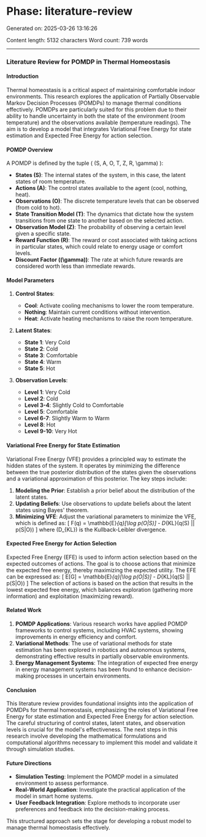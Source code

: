 # Phase: literature-review

Generated on: 2025-03-26 13:16:26

Content length: 5132 characters
Word count: 739 words

---

### Literature Review for POMDP in Thermal Homeostasis

#### Introduction
Thermal homeostasis is a critical aspect of maintaining comfortable indoor environments. This research explores the application of Partially Observable Markov Decision Processes (POMDPs) to manage thermal conditions effectively. POMDPs are particularly suited for this problem due to their ability to handle uncertainty in both the state of the environment (room temperature) and the observations available (temperature readings). The aim is to develop a model that integrates Variational Free Energy for state estimation and Expected Free Energy for action selection.

#### POMDP Overview
A POMDP is defined by the tuple \( (S, A, O, T, Z, R, \gamma) \):
- **States (S)**: The internal states of the system, in this case, the latent states of room temperature.
- **Actions (A)**: The control states available to the agent (cool, nothing, heat).
- **Observations (O)**: The discrete temperature levels that can be observed (from cold to hot).
- **State Transition Model (T)**: The dynamics that dictate how the system transitions from one state to another based on the selected action.
- **Observation Model (Z)**: The probability of observing a certain level given a specific state.
- **Reward Function (R)**: The reward or cost associated with taking actions in particular states, which could relate to energy usage or comfort levels.
- **Discount Factor (\(\gamma\))**: The rate at which future rewards are considered worth less than immediate rewards.

#### Model Parameters
1. **Control States**: 
   - **Cool**: Activate cooling mechanisms to lower the room temperature.
   - **Nothing**: Maintain current conditions without intervention.
   - **Heat**: Activate heating mechanisms to raise the room temperature.

2. **Latent States**: 
   - **State 1**: Very Cold
   - **State 2**: Cold
   - **State 3**: Comfortable
   - **State 4**: Warm
   - **State 5**: Hot

3. **Observation Levels**:
   - **Level 1**: Very Cold
   - **Level 2**: Cold
   - **Level 3-4**: Slightly Cold to Comfortable
   - **Level 5**: Comfortable
   - **Level 6-7**: Slightly Warm to Warm
   - **Level 8**: Hot
   - **Level 9-10**: Very Hot

#### Variational Free Energy for State Estimation
Variational Free Energy (VFE) provides a principled way to estimate the hidden states of the system. It operates by minimizing the difference between the true posterior distribution of the states given the observations and a variational approximation of this posterior. The key steps include:
1. **Modeling the Prior**: Establish a prior belief about the distribution of the latent states.
2. **Updating Beliefs**: Use observations to update beliefs about the latent states using Bayes' theorem.
3. **Minimizing VFE**: Adjust the variational parameters to minimize the VFE, which is defined as:
   \[
   F(q) = \mathbb{E}_{q}[\log p(O|S)] - D_{KL}(q(S) || p(S|O))
   \]
   where \(D_{KL}\) is the Kullback-Leibler divergence.

#### Expected Free Energy for Action Selection
Expected Free Energy (EFE) is used to inform action selection based on the expected outcomes of actions. The goal is to choose actions that minimize the expected free energy, thereby maximizing the expected utility. The EFE can be expressed as:
\[
E[G] = \mathbb{E}_{q}[\log p(O|S)] - D_{KL}(q(S) || p(S|O))
\]
The selection of actions is based on the action that results in the lowest expected free energy, which balances exploration (gathering more information) and exploitation (maximizing reward).

#### Related Work
1. **POMDP Applications**: Various research works have applied POMDP frameworks to control systems, including HVAC systems, showing improvements in energy efficiency and comfort.
2. **Variational Methods**: The use of variational methods for state estimation has been explored in robotics and autonomous systems, demonstrating effective results in partially observable environments.
3. **Energy Management Systems**: The integration of expected free energy in energy management systems has been found to enhance decision-making processes in uncertain environments.

#### Conclusion
This literature review provides foundational insights into the application of POMDPs for thermal homeostasis, emphasizing the roles of Variational Free Energy for state estimation and Expected Free Energy for action selection. The careful structuring of control states, latent states, and observation levels is crucial for the model's effectiveness. The next steps in this research involve developing the mathematical formulations and computational algorithms necessary to implement this model and validate it through simulation studies.

#### Future Directions
- **Simulation Testing**: Implement the POMDP model in a simulated environment to assess performance.
- **Real-World Application**: Investigate the practical application of the model in smart home systems.
- **User Feedback Integration**: Explore methods to incorporate user preferences and feedback into the decision-making process.

This structured approach sets the stage for developing a robust model to manage thermal homeostasis effectively.